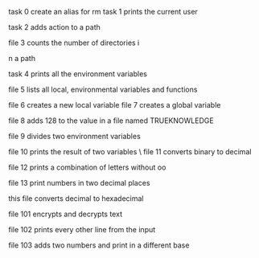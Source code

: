 task 0 create an alias for rm
task 1 prints the current user

 task 2 adds action to a path

 file 3 counts the number of directories i

n a path

 task 4 prints all the environment variables

 file 5 lists all local, environmental variables and functions

 file 6 creates a new local variable
file 7 creates a global variable

 file 8 adds 128 to the value in a file named TRUEKNOWLEDGE

 file 9 divides two environment variables

 file 10 prints the result of two variables
\ file 11 converts binary to decimal

 file 12 prints a combination of letters without oo

 file 13 print numbers in two decimal places

 this file converts decimal to hexadecimal

 file 101 encrypts and decrypts text

 file 102 prints every other line from the input

 file 103 adds two numbers and print in a different base
